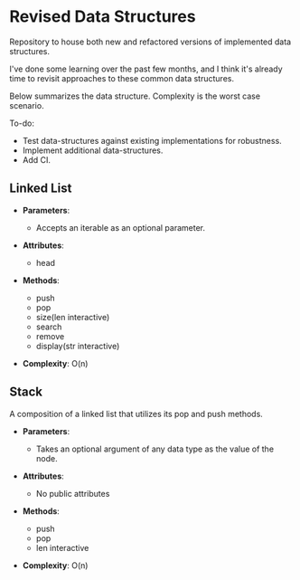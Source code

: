 # Revised Data Structures
Repository to house both new and refactored versions of implemented data structures.

I've done some learning over the past few months, and I think it's already time to revisit approaches
to these common data structures.

Below summarizes the data structure. Complexity is the worst case scenario.


To-do:
- Test data-structures against existing implementations for robustness.
- Implement additional data-structures.
- Add CI.


## Linked List

- __Parameters__:
    - Accepts an iterable as an optional parameter. 

- __Attributes__:
    - head

- __Methods__:
    - push
    - pop
    - size(len interactive)
    - search
    - remove
    - display(str interactive)

- __Complexity__: O(n)

## Stack

A composition of a linked list that utilizes its pop and push methods.

- __Parameters__:
    - Takes an optional argument of any data type as the value of the node.

- __Attributes__:
    - No public attributes

- __Methods__:
    - push
    - pop
    - len interactive

- __Complexity__: O(n)